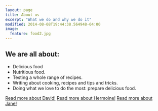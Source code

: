 ```yaml
---
layout: page
title: About us
excerpt: "What we do and why we do it"
modified: 2014-08-08T19:44:38.564948-04:00
image:
  feature: food2.jpg
---
```



## We are all about:

* Delicious food
* Nutritious food.
* Testing a whole range of recipes.
* Writing about cooking, recipes and tips and tricks.
* Doing what we love to do the most: prepare delicious food.


<a markdown="0" href="{{ site.url }}/david.html" class="btn">Read more about David!</a>
<a markdown="0" href="{{ site.url }}/about/hermoine/" class="btn">Read more about Hermoine!</a>
<a markdown="0" href="{{ site.url }}/about/jane/" class="btn">Read more about Jane!</a>




[^1]: Example: *domain.com/category-name/post-title*